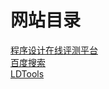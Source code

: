 
# 网站目录

<a href="https://icpc.ldu.edu.cn/" target="_blank">程序设计在线评测平台</a>  
<a href="https://www.baidu.com" target="_blank">百度搜索</a>  
<a href="https://ldtstore.com.cn/ldtools/" target="_blank">LDTools</a>  
<!--
[程序设计在线评测平台](https://icpc.ldu.edu.cn/)  
[百度搜索](https://www.baidu.com)  
[LDTools](https://ldtstore.com.cn/ldtools/)  

# 1
## 2
### 3
*aaaaa*  
**aaaaa**  
~~aaaa~~  
---
 > aa
-->
